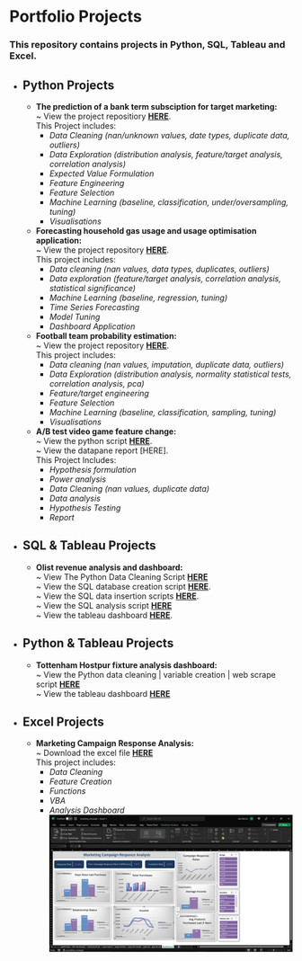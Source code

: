 # Portfolio Projects
### This repository contains projects in Python, SQL, Tableau and Excel.
* ## **Python Projects**
    *  **The prediction of a bank term subsciption for target marketing:**<br />
    ~ View the project repositiory **[HERE](https://github.com/JaW02/term_subscription_project)**.<br />
    This Project includes:
        * *Data Cleaning (nan/unknown values, date types, duplicate data, outliers)*
        * *Data Exploration (distribution analysis, feature/target analysis, correlation analysis)*
        * *Expected Value Formulation*
        * *Feature Engineering*
        * *Feature Selection*
        * *Machine Learning (baseline, classification, under/oversampling, tuning)*
        * *Visualisations*
    * **Forecasting household gas usage and usage optimisation application:**<br />
    ~ View the project repository **[HERE](https://github.com/JaW02/household-gas-forecast)**.<br />
    This project includes:
      * *Data cleaning (nan values, data types, duplicates, outliers)*
      * *Data exploration (feature/target analysis, correlation analysis, statistical significance)*
      * *Machine Learning (baseline, regression, tuning)*
      * *Time Series Forecasting*
      * *Model Tuning*
      * *Dashboard Application*
    * **Football team probability estimation:**<br />
    ~ View the project repository **[HERE](https://github.com/JaW02/The-Advantage-Over-Bookmakers)**.<br />
    This project includes:
      * *Data cleaning (nan values, imputation, duplicate data, outliers)*
      * *Data Exploration (distribution analysis, normality statistical tests, correlation analysis, pca)*
      * *Feature/target engineering*
      * *Feature Selection*
      * *Machine Learning (baseline, classification, sampling, tuning)*
      * *Visualisations*
    * **A/B test video game feature change:**<br />
    ~ View the python script **[HERE](https://github.com/JaW02/Data_Analytics_Portfolio/blob/main/ab_test/game_feature_ab_test.ipynb)**.<br />
    ~ View the datapane report [HERE].<br />
    This Project Includes:
      * *Hypothesis formulation*
      * *Power analysis*
      * *Data Cleaning (nan values, duplicate data)*
      * *Data analysis*
      * *Hypothesis Testing*
      * *Report*
* ## **SQL & Tableau Projects**
    * **Olist revenue analysis and dashboard:**<br />
    ~ View The Python Data Cleaning Script **[HERE](https://github.com/JaW02/Data_Analytics_Portfolio/blob/main/olist_revenue_dashboard/olist_data_cleaning.ipynb)**<br />
    ~ View the SQL database creation script **[HERE](https://github.com/JaW02/Data_Analytics_Portfolio/blob/main/olist_revenue_dashboard/create_tables_script.sql)**.<br />
    ~ View the SQL data insertion scripts **[HERE](https://github.com/JaW02/Data_Analytics_Portfolio/tree/main/olist_revenue_dashboard/sql_data_insertion_scripts)**.<br />
    ~ View the SQL analysis script **[HERE](https://github.com/JaW02/Data_Analytics_Portfolio/blob/main/olist_revenue_dashboard/olist_analytics.sql)**<br />
    ~ View the tableau dashboard **[HERE](https://public.tableau.com/app/profile/jake3064/viz/OlistRevenueAnalysis/Dashboard)**.<br />
* ## **Python & Tableau Projects**
    * **Tottenham Hostpur fixture analysis dashboard:**<br />
    ~ View the Python data cleaning | variable creation | web scrape script **[HERE](https://github.com/JaW02/Data_Analytics_Portfolio/blob/main/tottenham_analysis_dashboard/tottenham_analytics_data.ipynb)**<br />
    ~ View the tableau dashboard **[HERE](https://public.tableau.com/app/profile/jake3064/viz/tottenham_analytics/Dashboard2)**
* ## **Excel Projects**
   * **Marketing Campaign Response Analysis:**<br />
   ~ Download the excel file  **[HERE](https://github.com/JaW02/Data_Analytics_Portfolio/blob/main/marketing_campaign_analysis/marketing_campaign.xlsm)**<br />
   This project includes:
      * *Data Cleaning*
      * *Feature Creation*
      * *Functions*
      * *VBA*
      * *Analysis Dashboard*<br />
![Marketing Campaign Analysis dashboard](https://github.com/JaW02/Data_Analytics_Portfolio/blob/main/marketing_campaign_analysis/MarketingDashboard.png "Marketing Campaign Analysis Dashboard")
